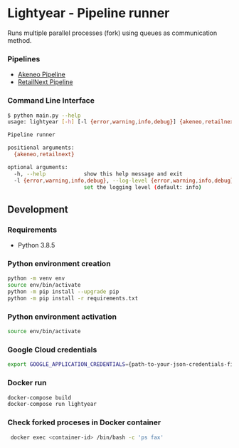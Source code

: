 # Lightyear - Pipeline runner

Runs multiple parallel processes (fork) using queues as communication method.

### Pipelines

- [Akeneo Pipeline](https://gitlab.com/chalhoub-data/lightyear/-/tree/master/lightyear/clients/akeneo)
- [RetailNext Pipeline](https://gitlab.com/chalhoub-data/lightyear/-/tree/master/lightyear/clients/retailnext)

### Command Line Interface

```sh
$ python main.py --help
usage: lightyear [-h] [-l {error,warning,info,debug}] {akeneo,retailnext} ...

Pipeline runner

positional arguments:
  {akeneo,retailnext}

optional arguments:
  -h, --help            show this help message and exit
  -l {error,warning,info,debug}, --log-level {error,warning,info,debug}
                        set the logging level (default: info)
```

## Development

### Requirements

- Python 3.8.5

### Python environment creation

```sh
python -m venv env
source env/bin/activate
python -m pip install --upgrade pip
python -m pip install -r requirements.txt
```

### Python environment activation

```sh
source env/bin/activate
```

### Google Cloud credentials

```sh
export GOOGLE_APPLICATION_CREDENTIALS={path-to-your-json-credentials-file}
```

### Docker run

```sh
docker-compose build
docker-compose run lightyear
```

### Check forked proceses in Docker container

```sh
 docker exec <container-id> /bin/bash -c 'ps fax'
```
